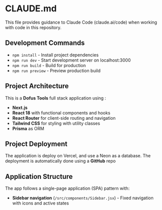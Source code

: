 # CLAUDE.md

This file provides guidance to Claude Code (claude.ai/code) when working with code in this repository.

## Development Commands

- `npm install` - Install project dependencies
- `npm run dev` - Start development server on localhost:3000
- `npm run build` - Build for production
- `npm run preview` - Preview production build

## Project Architecture

This is a **Dofus Tools** full stack application using :

- **Next.js**
- **React 18** with functional components and hooks
- **React Router** for client-side routing and navigation
- **Tailwind CSS** for styling with utility classes
- **Prisma** as ORM

## Project Deployment

The application is deploy on Vercel, and use a Neon as a database. The deployment is automatically done using a **GitHub** repo

## Application Structure

The app follows a single-page application (SPA) pattern with:
- **Sidebar navigation** (`/src/components/Sidebar.jsx`) - Fixed navigation with icons and active states